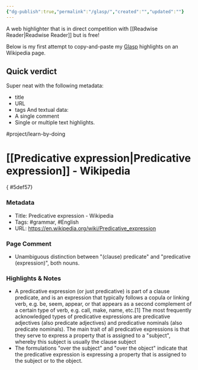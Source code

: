 ```yaml
---
{"dg-publish":true,"permalink":"/glasp/","created":"","updated":""}
---
```


A web highlighter that is in direct competition with [[Readwise Reader\|Readwise Reader]] but is free!

Below is my first attempt to copy-and-paste my [Glasp](https://glasp.co/) highlights on an Wikipedia page.

## Quick verdict
Super neat with the following metadata:
- title
- URL
- tags
And textual data:
- A single comment
- Single or multiple text highlights. 

#project/learn-by-doing 

# [[Predicative expression\|Predicative expression]] - Wikipedia
{ #5def57}


### Metadata
- Title: Predicative expression - Wikipedia
- Tags: #grammar, #English
- URL: https://en.wikipedia.org/wiki/Predicative_expression
### Page Comment
- Unambiguous distinction between "(clause) predicate" and "predicative (expression)", both nouns.

### Highlights & Notes
- A predicative expression (or just predicative) is part of a clause predicate, and is an expression that typically follows a copula or linking verb, e.g. be, seem, appear, or that appears as a second complement of a certain type of verb, e.g. call, make, name, etc.[1] The most frequently acknowledged types of predicative expressions are predicative adjectives (also predicate adjectives) and predicative nominals (also predicate nominals). The main trait of all predicative expressions is that they serve to express a property that is assigned to a "subject", whereby this subject is usually the clause subject
- The formulations "over the subject" and "over the object" indicate that the predicative expression is expressing a property that is assigned to the subject or to the object.


